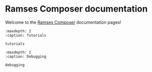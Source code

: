 # Ramses Composer documentation

Welcome to the [Ramses Composer](https://github.com/bmwcarit/ramses-composer) documentation pages!

```{toctree}
:maxdepth: 2
:caption: Tutorials

tutorials
```

```{toctree}
:maxdepth: 2
:caption: Debugging

debugging
```
